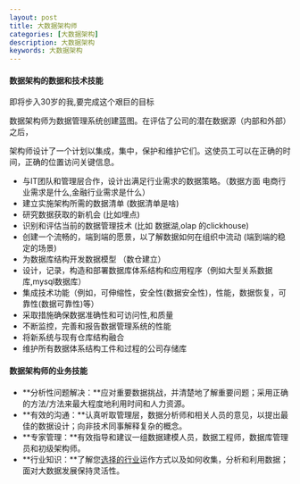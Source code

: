 ```yaml
---
layout: post
title: 大数据架构师
categories: [大数据架构]
description: 大数据架构
keywords: 大数据架构
---
```



#### 数据架构的数据和技术技能
即将步入30岁的我,要完成这个艰巨的目标

数据架构师为数据管理系统创建蓝图。在评估了公司的潜在数据源（内部和外部）之后，

架构师设计了一个计划以集成，集中，保护和维护它们。这使员工可以在正确的时间，正确的位置访问关键信息。



- 与IT团队和管理层合作，设计出满足行业需求的数据策略。（数据方面 电商行业需求是什么,金融行业需求是什么）
- 建立实施架构所需的数据清单 (数据清单是啥)
- 研究数据获取的新机会 (比如埋点)
- 识别和评估当前的数据管理技术  (比如 数据湖,olap 的clickhouse)
- 创建一个流畅的，端到端的愿景，以了解数据如何在组织中流动 (端到端的稳定的场景)
- 为数据库结构开发数据模型  （数仓建立）
- 设计，记录，构造和部署数据库体系结构和应用程序（例如大型关系数据库,mysql数据库）
- 集成技术功能（例如，可伸缩性，安全性(数据安全性)，性能，数据恢复，可靠性(数据可靠性)等）
- 采取措施确保数据准确性和可访问性,和质量
- 不断监控，完善和报告数据管理系统的性能
- 将新系统与现有仓库结构融合
- 维护所有数据体系结构工件和过程的公司存储库



#### 数据架构师的业务技能

- **分析性问题解决：**应对重要数据挑战，并清楚地了解重要问题；采用正确的方法/方法来最大程度地利用时间和人力资源。
- **有效的沟通：**认真听取管理层，数据分析师和相关人员的意见，以提出最佳的数据设计；向非技术同事解释复杂的概念。
- **专家管理：**有效指导和建议一组数据建模人员，数据工程师，数据库管理员和初级架构师。
- **行业知识：**了解您[选择的行业](https://www.mastersindatascience.org/industry/)运作方式以及如何收集，分析和利用数据；面对大数据发展保持灵活性。

